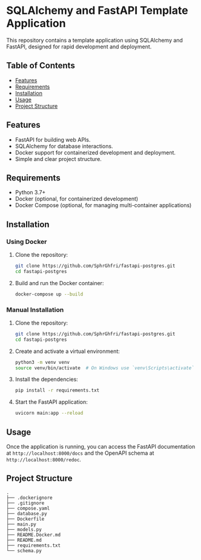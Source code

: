 # SQLAlchemy and FastAPI Template Application

This repository contains a template application using SQLAlchemy and FastAPI, designed for rapid development and deployment. 

## Table of Contents

- [Features](#features)
- [Requirements](#requirements)
- [Installation](#installation)
- [Usage](#usage)
- [Project Structure](#project-structure)

## Features

- FastAPI for building web APIs.
- SQLAlchemy for database interactions.
- Docker support for containerized development and deployment.
- Simple and clear project structure.

## Requirements

- Python 3.7+
- Docker (optional, for containerized development)
- Docker Compose (optional, for managing multi-container applications)

## Installation

### Using Docker

1. Clone the repository:
    ```bash
    git clone https://github.com/SphrGhfri/fastapi-postgres.git
    cd fastapi-postgres
    ```

2. Build and run the Docker container:
    ```bash
    docker-compose up --build
    ```

### Manual Installation

1. Clone the repository:
    ```bash
    git clone https://github.com/SphrGhfri/fastapi-postgres.git
    cd fastapi-postgres
    ```

2. Create and activate a virtual environment:
    ```bash
    python3 -m venv venv
    source venv/bin/activate  # On Windows use `venv\Scripts\activate`
    ```

3. Install the dependencies:
    ```bash
    pip install -r requirements.txt
    ```

4. Start the FastAPI application:
    ```bash
    uvicorn main:app --reload
    ```

## Usage

Once the application is running, you can access the FastAPI documentation at `http://localhost:8000/docs` and the OpenAPI schema at `http://localhost:8000/redoc`.

## Project Structure

```plaintext
.
├── .dockerignore
├── .gitignore
├── compose.yaml
├── database.py
├── Dockerfile
├── main.py
├── models.py
├── README.Docker.md
├── README.md
├── requirements.txt
└── schema.py
